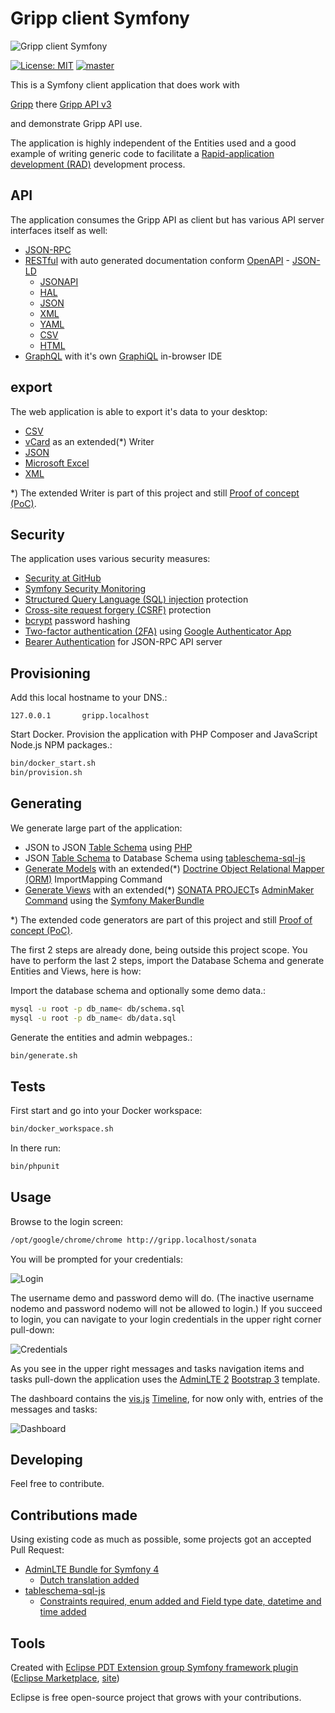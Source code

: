 # Gripp client Symfony

![Gripp client Symfony](./docs/gripp_client_symfony.png?raw=true "Gripp client Symfony")

[![License: MIT](https://img.shields.io/badge/License-MIT-blue.svg)](https://raw.githubusercontent.com/noud/gripp_api/master/LICENSE)
[![master](https://img.shields.io/badge/current-dev-aa11ff.svg)](https://github.com/noud/gripp_client_symfony/releases)

This is a Symfony client application that does work with

[Gripp](https://www.gripp.com) there [Gripp API v3](https://github.com/noud/gripp_api)

and demonstrate Gripp API use.

The application is highly independent of the Entities used and a good example of writing generic code to facilitate a [Rapid-application development (RAD)](https://en.wikipedia.org/wiki/Rapid_application_development) development process.

## API

The application consumes the Gripp API as client but has various API server interfaces itself as well:
- [JSON-RPC](https://www.jsonrpc.org/specification)
- [RESTful](https://en.wikipedia.org/wiki/Representational_state_transfer) with auto generated documentation conform [OpenAPI](https://swagger.io/specification/)
      - [JSON-LD](https://json-ld.org/)
     - [JSONAPI](http://jsonapi.org/)
     - [HAL](http://stateless.co/hal_specification.html)
     - [JSON](https://www.json.org/)
     - [XML](https://www.w3.org/XML/)
     - [YAML](http://yaml.org/)
     - [CSV](https://tools.ietf.org/html/rfc4180)
     - [HTML](https://whatwg.org/)
- [GraphQL](https://en.wikipedia.org/wiki/GraphQL) with it's own [GraphiQL](https://github.com/graphql/graphiql/tree/master/packages/graphiql#readme) in-browser IDE

## export

The web application is able to export it's data to your desktop:
 - [CSV](https://en.wikipedia.org/wiki/Comma-separated_values)
 - [vCard](https://en.wikipedia.org/wiki/VCard) as an extended(*) Writer
 - [JSON](https://en.wikipedia.org/wiki/JSON)
 - [Microsoft Excel](https://en.wikipedia.org/wiki/Microsoft_Excel#File_formats)
 - [XML](https://en.wikipedia.org/wiki/XML)

*) The extended Writer is part of this project and still [Proof of concept (PoC)](https://en.wikipedia.org/wiki/Proof_of_concept).

## Security

The application uses various security measures:
- [Security at GitHub](https://github.com/security)
- [Symfony Security Monitoring](https://security.symfony.com)
- [Structured Query Language (SQL) injection](https://en.wikipedia.org/wiki/SQL_injection) protection
- [Cross-site request forgery (CSRF)](https://en.wikipedia.org/wiki/Cross-site_request_forgery) protection
- [bcrypt](https://en.wikipedia.org/wiki/Bcrypt) password hashing
- [Two-factor authentication (2FA)](https://en.wikipedia.org/wiki/Multi-factor_authentication) using [Google Authenticator App](https://play.google.com/store/apps/details?id=com.google.android.apps.authenticator2)
- [Bearer Authentication](https://swagger.io/docs/specification/authentication/bearer-authentication) for JSON-RPC API server

## Provisioning

Add this local hostname to your DNS.:
```shell
127.0.0.1       gripp.localhost
```
Start Docker. Provision the application with PHP Composer and JavaScript Node.js NPM packages.:
```bash
bin/docker_start.sh
bin/provision.sh
```
## Generating

We generate large part of the application:
- JSON to JSON [Table Schema](https://frictionlessdata.io/specs/table-schema) using [PHP](https://php.net)
- JSON [Table Schema](https://frictionlessdata.io/specs/table-schema) to Database Schema using [tableschema-sql-js](https://github.com/frictionlessdata/tableschema-sql-js)
- [Generate Models](https://symfony.com/doc/current/doctrine/reverse_engineering.html) with an extended(*) [Doctrine Object Relational Mapper (ORM)](https://www.doctrine-project.org/projects/orm.html) ImportMapping Command
- [Generate Views](https://symfony.com/doc/master/bundles/SonataAdminBundle/reference/console.html#make-sonata-admin) with an extended(*) [SONATA PROJECT](https://sonata-project.org/)s [AdminMaker Command](https://symfony.com/doc/master/bundles/SonataAdminBundle/reference/console.html#make-sonata-admin) using the [Symfony MakerBundle](https://symfony.com/doc/current/bundles/SymfonyMakerBundle)

*) The extended code generators are part of this project and still [Proof of concept (PoC)](https://en.wikipedia.org/wiki/Proof_of_concept).

The first 2 steps are already done, being outside this project scope. You have to perform the last 2 steps, import the Database Schema and generate Entities and Views, here is how:

Import the database schema and optionally some demo data.:
```bash
mysql -u root -p db_name< db/schema.sql
mysql -u root -p db_name< db/data.sql
```
Generate the entities and admin webpages.:
```bash
bin/generate.sh
```
## Tests

First start and go into your Docker workspace:
```bash
bin/docker_workspace.sh
```
In there run:
```bash
bin/phpunit
```

## Usage

Browse to the login screen:
```bash
/opt/google/chrome/chrome http://gripp.localhost/sonata
```
You will be prompted for your credentials:

![Login](./docs/sonata_login.png?raw=true "Login")

The username demo and password demo will do. (The inactive username nodemo and password nodemo will not be allowed to login.) If you succeed to login, you can navigate to your login credentials in the upper right corner pull-down:

![Credentials](./docs/sonata_credentials.png?raw=true "Credentials")

As you see in the upper right messages and tasks navigation items and tasks pull-down the application uses the [AdminLTE 2](https://adminlte.io/preview) [Bootstrap 3](https://getbootstrap.com/docs/3.4/) template.

The dashboard contains the [vis.js](https://visjs.org) [Timeline](https://visjs.org/timeline_examples.html), for now only with, entries of the messages and tasks:

![Dashboard](./docs/sonata_dashboard.png?raw=true "Dashboard")

## Developing

Feel free to contribute.

## Contributions made

Using existing code as much as possible, some projects got an accepted Pull Request:
- [AdminLTE Bundle for Symfony 4](https://github.com/kevinpapst/AdminLTEBundle)
	- [Dutch translation added](https://github.com/kevinpapst/AdminLTEBundle/commit/9efc0f388ab908c7187ce7cbfc7d4ef6173e7da5#diff-f1f6a7153c98d120f1ff1ef005ce142e)
- [tableschema-sql-js](https://github.com/frictionlessdata/tableschema-sql-js)
	- [Constraints required, enum added and Field type date, datetime and time added](https://github.com/frictionlessdata/tableschema-sql-js/commit/aff64731771ce095d521373182d4f080fb5f84d2)

## Tools

Created with [Eclipse PDT Extension group Symfony framework plugin](http://p2-dev.pdt-extensions.org)
 ([Eclipse Marketplace](http://marketplace.eclipse.org/content/doctrine-plugin), [site](http://p2-dev.pdt-extensions.org/frameworks.html))   

Eclipse is free open-source project that grows with your contributions.